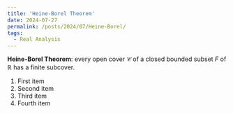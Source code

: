 ```yaml
---
title: 'Heine-Borel Theorem'
date: 2024-07-27
permalink: /posts/2024/07/Heine-Borel/
tags:
  - Real Analysis
---
```


**Heine-Borel Theorem**: every open cover $\mathcal{C}$ of a closed bounded subset $F$ of $\mathbb{R}$ has a finite subcover. 

<ol>
  <li>First item</li>
  <li>Second item</li>
  <li>Third item</li>
  <li>Fourth item</li>
</ol>